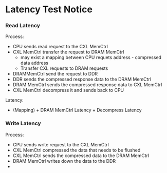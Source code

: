 # Latency Test Notice

### **Read Latency**

Process:

- CPU sends read request to the CXL MemCtrl
- CXL MemCtrl transfer the request to DRAM MemCtrl
  - may exist a mapping between CPU requets address - compressed data address
  - Transfer CXL requests to DRAM requests
- DRAMMemCtrl send the request to DDR
- DDR sends the compressed response data to the DRAM MemCtrl
- DRAM MemCtrl sends the compressed response data to CXL MemCtrl
- CXL MemCtrl decompress it and sends back to CPU

Latency:

- (Mapping) + DRAM MemCtrl Latency + Decompress Latency



### Write Latency

Process:

- CPU sends write request to the CXL MemCtrl
- CXL MemCtrl compressed the data that needs to be flushed
- CXL MemCtrl sends the compressed data to the DRAM MemCtrl
- DRAM MemCtrl writes down the data to the DDR
-  

